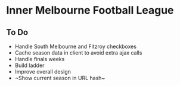 # Inner Melbourne Football League

## To Do

- Handle South Melbourne and Fitzroy checkboxes
- Cache season data in client to avoid extra ajax calls
- Handle finals weeks
- Build ladder
- Improve overall design
- ~Show current season in URL hash~
